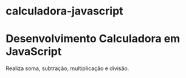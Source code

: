 # calculadora-javascript


# Desenvolvimento Calculadora em JavaScript 

Realiza soma, subtração, multiplicação e divisão.

